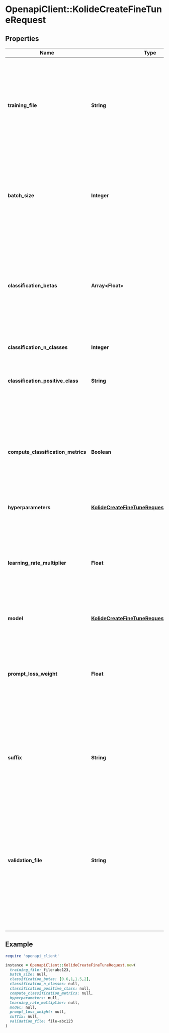 # OpenapiClient::KolideCreateFineTuneRequest

## Properties

| Name | Type | Description | Notes |
| ---- | ---- | ----------- | ----- |
| **training_file** | **String** | The ID of an uploaded file that contains training data.  See [upload file](/docs/api-reference/files/upload) for how to upload a file.  Your dataset must be formatted as a JSONL file, where each training example is a JSON object with the keys \&quot;prompt\&quot; and \&quot;completion\&quot;. Additionally, you must upload your file with the purpose &#x60;fine-tune&#x60;.  See the [fine-tuning guide](/docs/guides/legacy-fine-tuning/creating-training-data) for more details.  |  |
| **batch_size** | **Integer** | The batch size to use for training. The batch size is the number of training examples used to train a single forward and backward pass.  By default, the batch size will be dynamically configured to be ~0.2% of the number of examples in the training set, capped at 256 - in general, we&#39;ve found that larger batch sizes tend to work better for larger datasets.  | [optional] |
| **classification_betas** | **Array&lt;Float&gt;** | If this is provided, we calculate F-beta scores at the specified beta values. The F-beta score is a generalization of F-1 score. This is only used for binary classification.  With a beta of 1 (i.e. the F-1 score), precision and recall are given the same weight. A larger beta score puts more weight on recall and less on precision. A smaller beta score puts more weight on precision and less on recall.  | [optional] |
| **classification_n_classes** | **Integer** | The number of classes in a classification task.  This parameter is required for multiclass classification.  | [optional] |
| **classification_positive_class** | **String** | The positive class in binary classification.  This parameter is needed to generate precision, recall, and F1 metrics when doing binary classification.  | [optional] |
| **compute_classification_metrics** | **Boolean** | If set, we calculate classification-specific metrics such as accuracy and F-1 score using the validation set at the end of every epoch. These metrics can be viewed in the [results file](/docs/guides/legacy-fine-tuning/analyzing-your-fine-tuned-model).  In order to compute classification metrics, you must provide a &#x60;validation_file&#x60;. Additionally, you must specify &#x60;classification_n_classes&#x60; for multiclass classification or &#x60;classification_positive_class&#x60; for binary classification.  | [optional][default to false] |
| **hyperparameters** | [**KolideCreateFineTuneRequestHyperparameters**](KolideCreateFineTuneRequestHyperparameters.md) |  | [optional] |
| **learning_rate_multiplier** | **Float** | The learning rate multiplier to use for training. The fine-tuning learning rate is the original learning rate used for pretraining multiplied by this value.  By default, the learning rate multiplier is the 0.05, 0.1, or 0.2 depending on final &#x60;batch_size&#x60; (larger learning rates tend to perform better with larger batch sizes). We recommend experimenting with values in the range 0.02 to 0.2 to see what produces the best results.  | [optional] |
| **model** | [**KolideCreateFineTuneRequestModel**](KolideCreateFineTuneRequestModel.md) |  | [optional] |
| **prompt_loss_weight** | **Float** | The weight to use for loss on the prompt tokens. This controls how much the model tries to learn to generate the prompt (as compared to the completion which always has a weight of 1.0), and can add a stabilizing effect to training when completions are short.  If prompts are extremely long (relative to completions), it may make sense to reduce this weight so as to avoid over-prioritizing learning the prompt.  | [optional][default to 0.01] |
| **suffix** | **String** | A string of up to 40 characters that will be added to your fine-tuned model name.  For example, a &#x60;suffix&#x60; of \&quot;custom-model-name\&quot; would produce a model name like &#x60;ada:ft-your-org:custom-model-name-2022-02-15-04-21-04&#x60;.  | [optional] |
| **validation_file** | **String** | The ID of an uploaded file that contains validation data.  If you provide this file, the data is used to generate validation metrics periodically during fine-tuning. These metrics can be viewed in the [fine-tuning results file](/docs/guides/legacy-fine-tuning/analyzing-your-fine-tuned-model). Your train and validation data should be mutually exclusive.  Your dataset must be formatted as a JSONL file, where each validation example is a JSON object with the keys \&quot;prompt\&quot; and \&quot;completion\&quot;. Additionally, you must upload your file with the purpose &#x60;fine-tune&#x60;.  See the [fine-tuning guide](/docs/guides/legacy-fine-tuning/creating-training-data) for more details.  | [optional] |

## Example

```ruby
require 'openapi_client'

instance = OpenapiClient::KolideCreateFineTuneRequest.new(
  training_file: file-abc123,
  batch_size: null,
  classification_betas: [0.6,1,1.5,2],
  classification_n_classes: null,
  classification_positive_class: null,
  compute_classification_metrics: null,
  hyperparameters: null,
  learning_rate_multiplier: null,
  model: null,
  prompt_loss_weight: null,
  suffix: null,
  validation_file: file-abc123
)
```

